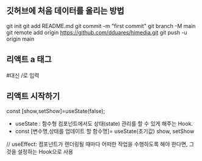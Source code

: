 ## 깃허브에 처음 데이터를 올리는 방법

git init
git add README.md
git commit -m "first commit"
git branch -M main
git remote add origin https://github.com/dduares/himedia.git
git push -u origin main

## 리액트 a 태그
#대신 /로 입력



## 리액트 시작하기
const [show,setShow]=useState(false);
- useState : 함수형 컴포넌트에서도 상태(state) 관리를 할 수 있게 해주는 Hook.
- const [변수명,상태를 업데이트 할 함수명]= useState(초기값)
    show, setShow

// useEffect: 컴포넌트가 렌더링될 때마다 어떠한 작업을 수행하도록 해야 한다면, 그것을 설정하는 Hook으로 사용



<!-- // import React, { useState } from 'react'

// const Footer = () => {
//   const [count, setcount]= useState(0)
//   return(
//     <div>
//       <p>you clicked {count}times</p>
//       <button onClick={()=>(setcount(count+1))}>click me +</button>
//       <button onClick={()=>(setcount(count-1))}>click me -</button>
//     </div>
//   )
// }

// export default Footer -->
